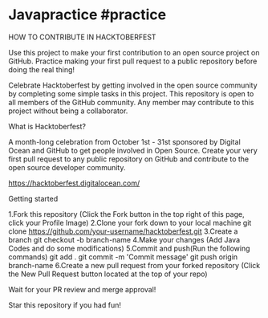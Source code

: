 # Javapractice #practice

HOW TO CONTRIBUTE IN HACKTOBERFEST

Use this project to make your first contribution to an open source project on GitHub. Practice making your first pull request to a public repository before doing the real thing!

Celebrate Hacktoberfest by getting involved in the open source community by completing some simple tasks in this project.
This repository is open to all members of the GitHub community. Any member may contribute to this project without being a collaborator.


What is Hacktoberfest?

A month-long celebration from October 1st - 31st sponsored by Digital Ocean and GitHub to get people involved in Open Source. 
Create your very first pull request to any public repository on GitHub and contribute to the open source developer community.

https://hacktoberfest.digitalocean.com/


Getting started

1.Fork this repository (Click the Fork button in the top right of this page, click your Profile Image)
2.Clone your fork down to your local machine
	git clone https://github.com/your-username/hacktoberfest.git
3.Create a branch
	git checkout -b branch-name
4.Make your changes (Add Java Codes and do some modifications)
5.Commit and push(Run the following commands)
	git add .
	git commit -m 'Commit message'
	git push origin branch-name
6.Create a new pull request from your forked repository (Click the New Pull Request button located at the top of your repo)

Wait for your PR review and merge approval!


Star this repository if you had fun!

